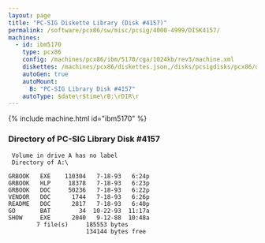 ```yaml
---
layout: page
title: "PC-SIG Diskette Library (Disk #4157)"
permalink: /software/pcx86/sw/misc/pcsig/4000-4999/DISK4157/
machines:
  - id: ibm5170
    type: pcx86
    config: /machines/pcx86/ibm/5170/cga/1024kb/rev3/machine.xml
    diskettes: /machines/pcx86/diskettes.json,/disks/pcsigdisks/pcx86/diskettes.json
    autoGen: true
    autoMount:
      B: "PC-SIG Library Disk #4157"
    autoType: $date\r$time\rB:\rDIR\r
---
```


{% include machine.html id="ibm5170" %}

### Directory of PC-SIG Library Disk #4157

     Volume in drive A has no label
     Directory of A:\

    GRBOOK   EXE    110304   7-18-93   6:24p
    GRBOOK   HLP     18378   7-18-93   6:23p
    GRBOOK   DOC     50236   7-18-93   6:22p
    VENDOR   DOC      1744   7-18-93   6:26p
    README   DOC      2817   7-18-93   6:40p
    GO       BAT        34  10-22-93  11:17a
    SHOW     EXE      2040   9-12-88  10:48a
            7 file(s)     185553 bytes
                          134144 bytes free
